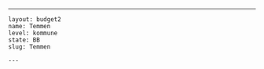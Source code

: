 ---
    layout: budget2
    name: Temmen
    level: kommune
    state: BB
    slug: Temmen

    ---


    